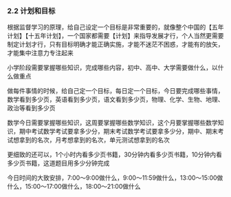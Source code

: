 ### 2.2 计划和目标

根据监督学习的原理，给自己设定一个目标是非常重要的，就像整个中国的【五年计划】【十五年计划】，一个国家都需要【计划】来指导发展才行，个人当然更需要制定计划才行，只有目标明确才能正确实施，才能不迷茫不困惑，才能有的放矢，才能集中注意力专注起来

小学阶段需要掌握哪些知识，完成哪些内容，初中、高中、大学需要做什么，以什么做重点

做每件事情的时候，给自己定一个目标，每日定一个目标，今日要完成哪些事情，数学看到多少页，英语看到多少页，语文看到多少页，物理、化学、生物、地理、政治等看到多少页

数学今日需要掌握哪些知识，这周要掌握哪些数学知识，这个月要掌握哪些数学知识，期中考试数学考试要拿多少分，期末考试数学考试要拿多少分，期中、期末考试想拿到的名次，月考想拿到的名次，单元测试想拿到的名次

更细致的还可以，1个小时内看多少页书籍，30分钟内看多少页书籍，10分钟内看多少页书籍，这道题目用多少分钟完成

今日时间的大致安排，7:00～9:00做什么，9:00～11:59做什么，13:00～15:00做什么，15:00～17:00做什么，18:00～21:00做什么
